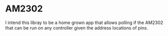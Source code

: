 # AM2302
I intend this libray to be a home grown app that allows polling if the AM2302 that can be run on any controller given the address locations of pins.
